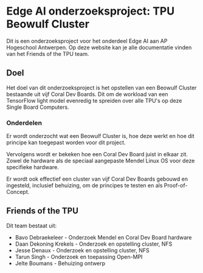 # Edge AI onderzoeksproject: TPU Beowulf Cluster

Dit is een onderzoeksproject voor het onderdeel Edge AI aan AP Hogeschool Antwerpen.
Op deze website kan je alle documentatie vinden van het Friends of the TPU team.

## Doel

Het doel van dit onderzoeksproject is het opstellen van een Beowulf Cluster bestaande uit vijf Coral Dev Boards. Dit om de workload van een TensorFlow light model evenredig te spreiden over alle TPU's op deze Single Board Computers.

### Onderdelen

Er wordt onderzocht wat een Beowulf Cluster is, hoe deze werkt en hoe dit principe kan toegepast worden voor dit project.

Vervolgens wordt er bekeken hoe een Coral Dev Board juist in elkaar zit. Zowel de hardware als de speciaal aangepaste Mendel Linux OS voor deze specifieke hardware.

Er wordt ook effectief een cluster van vijf Coral Dev Boards gebouwd en ingesteld, inclusief behuizing, om de principes te testen en als Proof-of-Concept.

## Friends of the TPU

Dit team bestaat uit:

- Bavo Debraekeleer - Onderzoek Mendel en Coral Dev Board hardware
- Daan Dekoning Krekels - Onderzoek en opstelling cluster, NFS
- Jesse Denaux - Onderzoek en opstelling cluster, NFS
- Tarun Singh - Onderzoek en toepassing Open-MPI
- Jelte Boumans - Behuizing ontwerp
